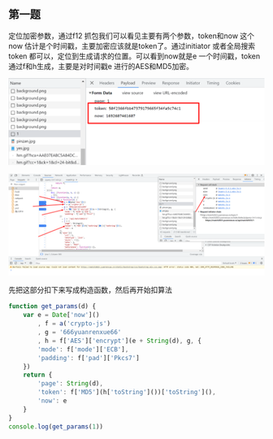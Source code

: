 ## 第一题

定位加密参数，通过f12 抓包我们可以看见主要有两个参数，token和now  这个now 估计是个时间戳，主要加密应该就是token了。通过initiator 或者全局搜索token 都可以，定位到生成请求的位置。可以看到now就是e 一个时间戳，token通过f和h生成，主要是对时间戳e 进行的AES和MD5加密。

![image-20230821164553524](./a1md.assets/image-20230821164553524.png)

![image-20230821164522109](./a1md.assets/image-20230821164522109.png)

先把这部分扣下来写成构造函数，然后再开始扣算法

```js
function get_params(d) {
    var e = Date['now']()
        , f = a('crypto-js')
        , g = '666yuanrenxue66'
        , h = f['AES']['encrypt'](e + String(d), g, {
        'mode': f['mode']['ECB'],
        'padding': f['pad']['Pkcs7']
    })
    return {
        'page': String(d),
        'token': f['MD5'](h['toString']())['toString'](),
        'now': e
    }
}
console.log(get_params(1))
```

